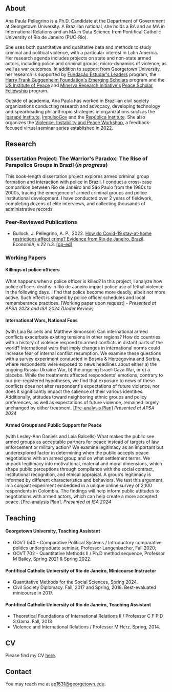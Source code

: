 ## About

Ana Paula Pellegrino is a Ph.D. Candidate at the Department of Government at Georgetown University. A Brazilian national, she holds a BA and an MA in International Relations and an MA in Data Science from Pontifical Catholic University of Rio de Janeiro (PUC-Rio).

She uses both quantitative and qualitative data and methods to study criminal and political violence, with a particular interest in Latin America. Her research agenda includes projects on state and non-state armed actors, including police and criminal groups; micro-dynamics of violence; as well as war outcomes. In addition to support from Georgetown University, her research is supported by [Fundação Estudar's Leaders](https://www.estudar.org.br/) program, the [Harry Frank Guggenheim Foundation's Emerging Scholars](https://www.hfg.org/2023-emerging-scholars/) program and the [US Institute of Peace](www.usip.org) and [Minerva Research Initiative's](https://minerva.defense.gov/) [Peace Scholar Fellowship](https://www.usip.org/grants-fellowships/fellowships/peace-scholar-fellowship-program) program.

Outside of academia, Ana Paula has worked in Brazilian civil society organizations conducting research and advocacy, developing technology and spearheading philanthropic strategies in organizations such as the [Igarapé Institute](https://igarape.org.br/), [ImpulsoGov](https://www.impulsogov.org/) and the [República Institute](https://republica.org/). She also organizes the [Violence, Instability and Peace Workshop](https://vip-workshop.github.io/), a feedback-focused virtual seminar series established in 2022.

## Research

### Dissertation Project: The Warrior's Paradox: The Rise of Parapolice Groups in Brazil  (*in progress*)

This book-length dissertation project explores armed criminal group formation and interaction with police in Brazil. I conduct a cross-case comparison between Rio de Janeiro and São Paulo from the 1980s to 2000s, tracing the emergence of armed criminal groups and police institutional development. I have conducted over 2 years of fieldwork, completing dozens of elite interviews, and collecting thousands of administrative records. 

### Peer-Reviewed Publications

- Bullock, J. Pellegrino, A. P., 2022. [How do Covid-19 stay-at-home restrictions affect crime? Evidence from Rio de Janeiro, Brazil](https://www.sciencedirect.com/science/article/pii/S1517758021000175). EconomiA, v.22 n.3.
[[op-ed](https://pp.nexojornal.com.br/opiniao/2022/Li%C3%A7%C3%B5es-pand%C3%AAmicas-para-pol%C3%ADticas-de-seguran%C3%A7a-p%C3%BAblica-efetivas)]

### Working Papers

#### Killings of police officers
What happens when a police officer is killed? In this project, I analyze how police officers deaths in Rio de Janeiro impact police use of lethal violence in the following days. I find that police become more deadly, albeit not more active. Such effect is shaped by police officer schedules and local rememberance practices. [Working paper upon request] - _Presented at APSA 2023 and ISA 2024 (Under Review)_

#### International Wars, National Foes
(with Laia Balcells and Matthew Simonson)
Can international armed conflicts exacerbate existing tensions in other regions? How do countries with a history of violence respond to armed conflicts in distant parts of the world? International wars that imply changes in international norms could increase fear of internal conflict resumption. We examine these questions with a survey experiment conducted in Bosnia & Herzegovina and Serbia, where respondents were exposed to news headlines about either a) the ongoing Russia-Ukraine War, b) the ongoing Israel-Gaza War, or c) a placebo. While the treatments affected respondents' emotions, contrary to our pre-registered hypotheses, we find that exposure to news of these conflicts does not alter respondent's expectations of future violence, nor does it significantly impact the salience of their various identities. Additionally, attitudes toward neighboring ethnic groups and policy preferences, as well as expectations of future violence, remained largely unchanged by either treatment. [[Pre-analysis Plan]](https://osf.io/3ux8f) _Presented at APSA 2024_

#### Armed Groups and Public Support for Peace
(with Lesley-Ann Daniels and Laia Balcells)
What makes the public see armed groups as acceptable partners for peace instead of targets of law enforcement or military action? We examine legitimacy as an important but underexplored factor in determining when the public accepts peace negotiations with an armed group and on what settlement terms. We unpack legitimacy into motivational, material and moral dimensions, which shape public perceptions through compliance with the social contract, institutional recognition, and ethical appraisal. A group’s legitimacy is informed by different characteristics and behaviors. We test this argument in a conjoint experiment embedded in a unique online survey of 2,100 respondents in Colombia. The findings will help inform public attitudes to negotiations with armed actors, which can help create a more accepted peace. [[Pre-analysis Plan]](https://osf.io/7sfkr). _Presented at ISA 2024_

## Teaching

#### Georgetown University, Teaching Assistant 
- GOVT 040 - Comparative Political Systems / Introductory comparative politics undergraduate seminar, Professor Langenbacher, Fall 2020;
- GOVT 702 - Quantitative Methods II / Ph.D method sequence, Professor M Bailey, Spring 2021 & Spring 2022.

#### Pontifical Catholic University of Rio de Janeiro, Minicourse Instructor 
- Quantitative Methods for the Social Sciences, Spring 2024.
- Civil Society Diplomacy. Fall, 2017 and Spring, 2018. Best-evaluated minicourse in 2017.

#### Pontifical Catholic University of Rio de Janeiro, Teaching Assistant 
- Theoretical Foundations of International Relations II / Professor C F P D S Gama. Fall, 2013
- Violence and International Relations / Professor M Herz. Spring, 2014.


## CV

Please find my CV [here](https://www.dropbox.com/scl/fi/kvej4s37o5orr5q88qlse/Pellegrino_CVSeptember2024.pdf?rlkey=73ygk4qmtibxe200blpajulq5&dl=0).

## Contact

You may reach me at <a href="mailto:ap1631@georgetown.edu">ap1631@georgetown.edu</a>.
